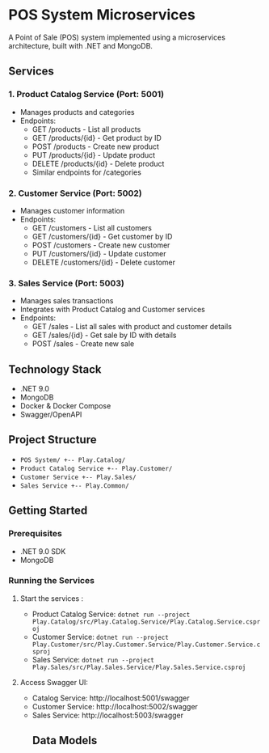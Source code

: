 # POS System Microservices

A Point of Sale (POS) system implemented using a microservices architecture, built with .NET and MongoDB.

## Services

### 1. Product Catalog Service (Port: 5001)

- Manages products and categories
- Endpoints:
  * GET /products - List all products
  * GET /products/{id} - Get product by ID
  * POST /products - Create new product
  * PUT /products/{id} - Update product
  * DELETE /products/{id} - Delete product
  * Similar endpoints for /categories

### 2. Customer Service (Port: 5002)

- Manages customer information
- Endpoints:
  * GET /customers - List all customers
  * GET /customers/{id} - Get customer by ID
  * POST /customers - Create new customer
  * PUT /customers/{id} - Update customer
  * DELETE /customers/{id} - Delete customer

### 3. Sales Service (Port: 5003)

- Manages sales transactions
- Integrates with Product Catalog and Customer services
- Endpoints:
  * GET /sales - List all sales with product and customer details
  * GET /sales/{id} - Get sale by ID with details
  * POST /sales - Create new sale

## Technology Stack

- .NET 9.0
- MongoDB
- Docker & Docker Compose
- Swagger/OpenAPI

## Project Structure

* `POS System/ +-- Play.Catalog/`
* `Product Catalog Service +-- Play.Customer/`
* `Customer Service +-- Play.Sales/`
* `Sales Service +-- Play.Common/`

## Getting Started

### Prerequisites

- .NET 9.0 SDK
- MongoDB

### Running the Services

1. Start the services :

   - Product Catalog Service: `dotnet run --project Play.Catalog/src/Play.Catalog.Service/Play.Catalog.Service.csproj`
   - Customer Service: `dotnet run --project Play.Customer/src/Play.Customer.Service/Play.Customer.Service.csproj`
   - Sales Service: `dotnet run --project Play.Sales/src/Play.Sales.Service/Play.Sales.Service.csproj`
2. Access Swagger UI:

   - Catalog Service: http://localhost:5001/swagger
   - Customer Service: http://localhost:5002/swagger
   - Sales Service: http://localhost:5003/swagger
     ## Data Models
